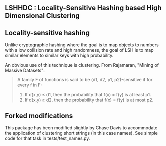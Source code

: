 ## LSHHDC : Locality-Sensitive Hashing based High Dimensional  Clustering  

## Locality-sensitive hashing  
Unlike cryptographic hashing where the goal is to map objects to
numbers with a low collision rate and high randomness, the goal of LSH
is to map similar elements to similar keys with high probability.

An obvious use of this technique is clustering.  From Rajamaran,
"Mining of Massive Datasets":

> A family F of functions is said to be (d1, d2, p1, p2)-sensitive if
> for every f in F:  
> 1. If d(x,y) ≤ d1, then the probability that f(x) = f(y) is at least p1.  
> 2. If d(x,y) ≥ d2, then the probability that f(x) = f(y) is at most p2.  

## Forked modifications

This package has been modified slightly by Chase Davis to accommodate the
application of clustering short strings (in this case names). See simple code
for that task in tests/test_names.py.
